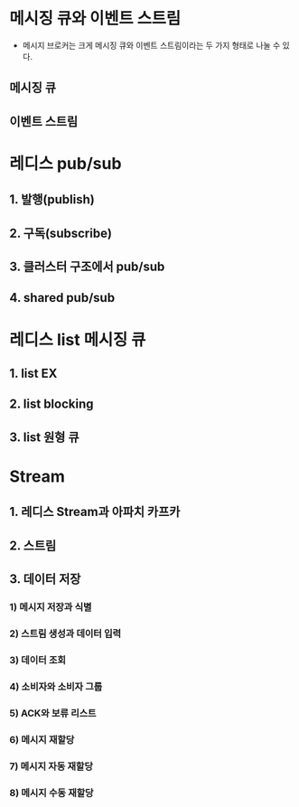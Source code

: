 # 메시징 큐와 이벤트 스트림
- 메시지 브로커는 크게 메시징 큐와 이벤트 스트림이라는 두 가지 형태로 나눌 수 있다.
  
## 메시징 큐

## 이벤트 스트림

# 레디스 pub/sub

## 1. 발행(publish)

## 2. 구독(subscribe)

## 3. 클러스터 구조에서 pub/sub

## 4. shared pub/sub

# 레디스 list 메시징 큐

## 1. list EX

## 2. list blocking

## 3. list 원형 큐

# Stream

## 1. 레디스 Stream과 아파치 카프카

## 2. 스트림

## 3. 데이터 저장

### 1) 메시지 저장과 식별

### 2) 스트림 생성과 데이터 입력

### 3) 데이터 조회

### 4) 소비자와 소비자 그룹

### 5) ACK와 보류 리스트

### 6) 메시지 재할당

### 7) 메시지 자동 재할당

### 8) 메시지 수동 재할당
